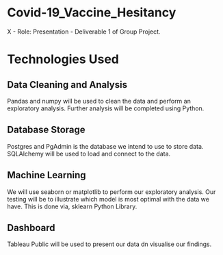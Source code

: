 # Covid-19_Vaccine_Hesitancy

X - Role: Presentation - Deliverable 1 of Group Project.

# Technologies Used
## Data Cleaning and Analysis
Pandas and numpy will be used to clean the data and perform an exploratory analysis. Further analysis will be completed using Python.

## Database Storage
Postgres and PgAdmin is the database we intend to use to store data.
SQLAlchemy will be used to load and connect to the data.

## Machine Learning
We will use seaborn or matplotlib to perform our exploratory analysis. Our testing will be to illustrate which model is most optimal with the data we have. This is done via, sklearn Python Library.

## Dashboard
Tableau Public will be used to present our data dn visualise our findings.

